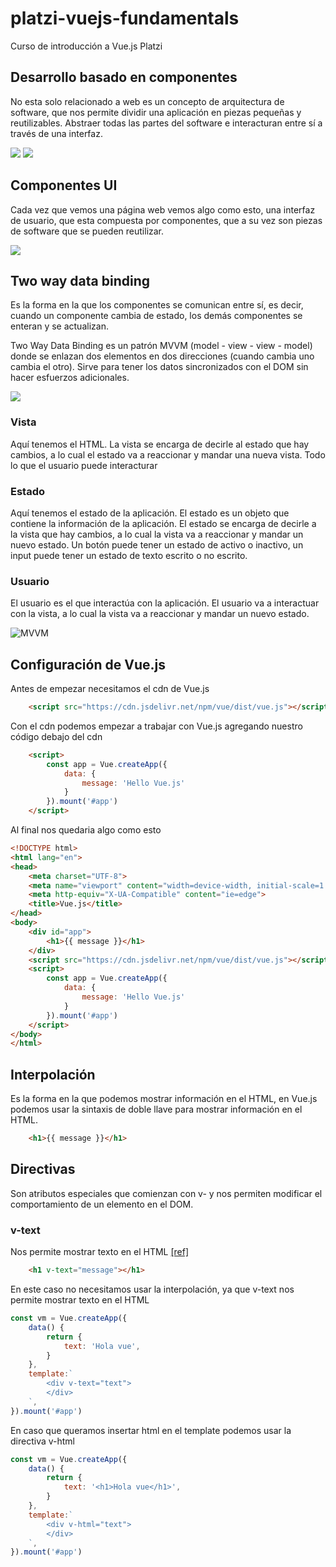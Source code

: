 # platzi-vuejs-fundamentals
Curso de introducción  a Vue.js Platzi

## Desarrollo basado en componentes

No esta solo relacionado a web es un concepto de arquitectura de software, que nos permite dividir una aplicación en piezas pequeñas y reutilizables. Abstraer todas las partes del software e interacturan entre sí a través de una interfaz.

![](./readme_files/components.jpg)
![](./readme_files/interfaz.jpg)

## Componentes UI

Cada vez que vemos una página web vemos algo como esto, una interfaz de usuario, que esta compuesta por componentes, que a su vez son piezas de software que se pueden reutilizar.

![](./readme_files/components2.jpg)


## Two way data binding

Es la forma en la que los componentes se comunican entre sí, es decir, cuando un componente cambia de estado, los demás componentes se enteran y se actualizan.

Two Way Data Binding es un patrón MVVM (model - view - view - model) donde se enlazan dos elementos en dos direcciones (cuando cambia uno cambia el otro). Sirve para tener los datos sincronizados con el DOM sin hacer esfuerzos adicionales.

![](./readme_files/two-way-data-binding.jpg)

### Vista

Aquí tenemos el HTML. La vista se encarga de decirle al estado que hay cambios, a lo cual el estado va a reaccionar y mandar una nueva vista. Todo lo que el usuario puede interacturar

### Estado

Aquí tenemos el estado de la aplicación. El estado es un objeto que contiene la información de la aplicación. El estado se encarga de decirle a la vista que hay cambios, a lo cual la vista va a reaccionar y mandar un nuevo estado. Un botón puede tener un estado de activo o inactivo, un input puede tener un estado de texto escrito o no escrito.

### Usuario

El usuario es el que interactúa con la aplicación. El usuario va a interactuar con la vista, a lo cual la vista va a reaccionar y mandar un nuevo estado.

![MVVM](./readme_files/mvvm.jpg)

## Configuración de Vue.js

Antes de empezar necesitamos el cdn de Vue.js

```html
    <script src="https://cdn.jsdelivr.net/npm/vue/dist/vue.js"></script>
```

Con el cdn podemos empezar a trabajar con Vue.js agregando nuestro código debajo del cdn

```html
    <script>
        const app = Vue.createApp({
            data: {
                message: 'Hello Vue.js'
            }
        }).mount('#app')
    </script>
```

Al final nos quedaria algo como esto

```html
<!DOCTYPE html>
<html lang="en">
<head>
    <meta charset="UTF-8">
    <meta name="viewport" content="width=device-width, initial-scale=1.0">
    <meta http-equiv="X-UA-Compatible" content="ie=edge">
    <title>Vue.js</title>
</head>
<body>
    <div id="app">
        <h1>{{ message }}</h1>
    </div>
    <script src="https://cdn.jsdelivr.net/npm/vue/dist/vue.js"></script>
    <script>
        const app = Vue.createApp({
            data: {
                message: 'Hello Vue.js'
            }
        }).mount('#app')
    </script>
</body>
</html>
```

## Interpolación

Es la forma en la que podemos mostrar información en el HTML, en Vue.js podemos usar la sintaxis de doble llave para mostrar información en el HTML.

```html
    <h1>{{ message }}</h1>
```

## Directivas

Son atributos especiales que comienzan con v- y nos permiten modificar el comportamiento de un elemento en el DOM.

### v-text

Nos permite mostrar texto en el HTML [[ref]](https://vuejs.org/api/built-in-directives.html#v-for)

```html
    <h1 v-text="message"></h1>
```

En este caso no necesitamos usar la interpolación, ya que v-text nos permite mostrar texto en el HTML

```js
const vm = Vue.createApp({
    data() {
        return {
            text: 'Hola vue',
        }
    },
    template:`
        <div v-text="text">
        </div>
    `,
}).mount('#app')
```

En caso que queramos insertar html en el template podemos usar la directiva v-html

```js
const vm = Vue.createApp({
    data() {
        return {
            text: '<h1>Hola vue</h1>',
        }
    },
    template:`
        <div v-html="text">
        </div>
    `,
}).mount('#app')
```
